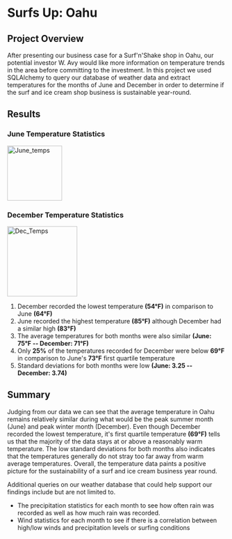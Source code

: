 # Surfs Up: Oahu
## Project Overview
After presenting our business case for a Surf'n'Shake shop in Oahu, our potential investor W. Avy would like more information on temperature trends in the area before committing to the investment. In this project we used SQLAlchemy to query our database of weather data and extract temperatures for the months of June and December in order to determine if the surf and ice cream shop business is sustainable year-round.

## Results
### June Temperature Statistics
<img width="126" alt="June_temps" src="https://user-images.githubusercontent.com/93271297/147995170-343d8be8-fdf4-4268-9513-c68c48bb263b.png">

### December Temperature Statistics
<img width="161" alt="Dec_Temps" src="https://user-images.githubusercontent.com/93271297/147995187-2fdd78b2-7189-4bb9-8de2-e0d81a718447.png">

1. December recorded the lowest temperature **(54&deg;F)** in comparison to June **(64&deg;F)**
2. June recorded the highest temperature **(85&deg;F)** although December had a similar high **(83&deg;F)** 
3. The average temperatures for both months were also similar **(June: 75&deg;F  --  December: 71&deg;F)**
4. Only **25%** of the temperatures recorded for December were below **69&deg;F** in comparison to June's **73&deg;F** first quartile temperature
5. Standard deviations for both months were low **(June: 3.25  --  December: 3.74)** 

## Summary
Judging from our data we can see that the average temperature in Oahu remains relatively similar during what would be the peak summer month (June) and peak winter month (December). Even though December recorded the lowest temperature, it's first quartile temperature **(69&deg;F)** tells us that the majority of the data stays at or above a reasonably warm temperature. The low standard deviations for both months also indicates that the temperatures generally do not stray too far away from warm average temperatures. Overall, the temperature data paints a positive picture for the sustainability of a surf and ice cream business year round. 

Additional queries on our weather database that could help support our findings include but are not limited to. 
- The precipitation statistics for each month to see how often rain was recorded as well as how much rain was recorded.
- Wind statistics for each month to see if there is a correlation between high/low winds and precipitation levels or surfing conditions
